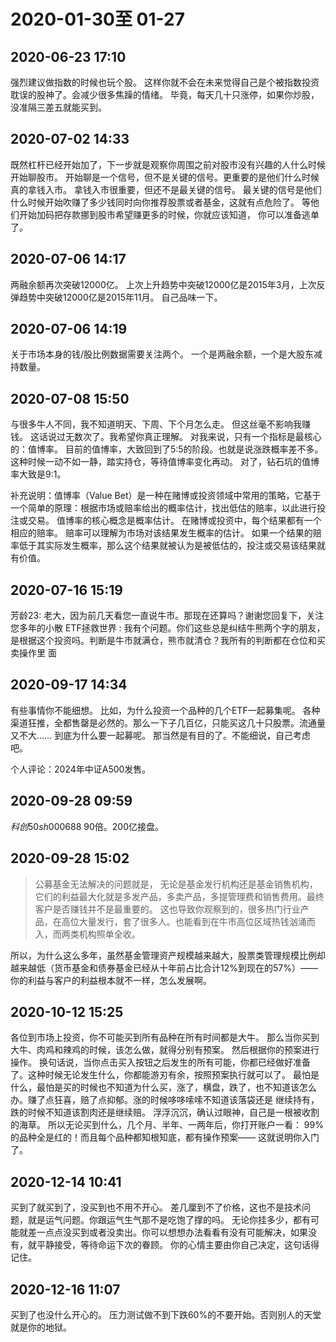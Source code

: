 # 2020-01-30至 01-27


##  2020-06-23 17:10

强烈建议做指数的时候也玩个股。
这样你就不会在未来觉得自己是个被指数投资耽误的股神了。会减少很多焦躁的情绪。
毕竟，每天几十只涨停，如果你炒股，没准隔三差五就能买到。 


##  2020-07-02 14:33

既然杠杆已经开始加了，下一步就是观察你周围之前对股市没有兴趣的人什么时候开始聊股市。
开始聊是一个信号，但不是关键的信号。更重要的是他们什么时候真的拿钱入市。
拿钱入市很重要，但还不是最关键的信号。
最关键的信号是他们什么时候开始吹赚了多少钱同时向你推荐股票或者基金，这就有点危险了。
等他们开始加码把存款挪到股市希望赚更多的时候，你就应该知道，
你可以准备逃单了。

##  2020-07-06 14:17

两融余额再次突破12000亿。
上次上升趋势中突破12000亿是2015年3月，上次反弹趋势中突破12000亿是2015年11月。
自己品味一下。 

##  2020-07-06 14:19 

关于市场本身的钱/股比例数据需要关注两个。
一个是两融余额，一个是大股东减持数量。 

##  2020-07-08 15:50

与很多牛人不同，我不知道明天、下周、下个月怎么走。
但这丝毫不影响我赚钱。
这话说过无数次了。我希望你真正理解。
对我来说，只有一个指标是最核心的：值博率。
目前的值博率，大致回到了5:5的阶段。也就是说涨跌概率差不多。这种时候一动不如一静，踏实持仓，等待值博率变化再动。
对了，钻石坑的值博率大致是9:1。

补充说明：值博率（Value Bet）是一种在赌博或投资领域中常用的策略，它基于一个简单的原理：根据市场或赔率给出的概率估计，找出低估的赔率，以此进行投注或交易。 值博率的核心概念是概率估计。 在赌博或投资中，每个结果都有一个相应的赔率。 赔率可以理解为市场对该结果发生概率的估计。 如果一个结果的赔率低于其实际发生概率，那么这个结果就被认为是被低估的，投注或交易该结果就有价值。

##  2020-07-16 15:19

芳龄23: 老大，因为前几天看您一直说牛市。那现在还算吗？谢谢您回复下，关注您多年的小散
ETF拯救世界  : 我有个问题。你们这些总是纠结牛熊两个字的朋友，是根据这个投资吗。判断是牛市就满仓，熊市就清仓？我所有的判断都在仓位和买卖操作里
面

##   2020-09-17 14:34

有些事情你不能细想。
比如，为什么投资一个品种的几个ETF一起募集呢。
各种渠道狂推，全都售罄是必然的。那么一下子几百亿，只能买这几十只股票。流通量又不大……
到底为什么要一起募呢。
那当然是有目的了。不能细说，自己考虑吧。

个人评论：2024年中证A500发售。

##   2020-09-28 09:59

$科创50 sh000688$
 90倍。200亿接盘。 

 ##  2020-09-28 15:02 

>公募基金无法解决的问题就是， 
无论是基金发行机构还是基金销售机构，它们的利益最大化就是多发产品，多卖产品，多提管理费和销售费用。最终客户是否赚钱并不是最重要的。
这也导致你观察到的，很多热门行业产品，在高位大量发行，套了很多人。也能看到在牛市高位区域热钱汹涌而入，而两类机构照单全收。

所以，为什么这么多年，虽然基金管理资产规模越来越大，股票类管理规模比例却越来越低（货币基金和债券基金已经从十年前占比合计12%到现在的57%）——
你的利益与客户的利益根本就不一样，怎么发展啊。

##   2020-10-12 15:25

各位到市场上投资，你不可能买到所有品种在所有时间都是大牛。
那么当你买到大牛、肉鸡和辣鸡的时候，该怎么做，就得分别有预案。
然后根据你的预案进行操作。
换句话说，当你点击买入按钮之后发生的所有可能，你都已经做好准备了。这种时候无论发生什么，你都能游刃有余，按照预案执行就可以了。
最怕是什么，最怕是买的时候也不知道为什么买，涨了，横盘，跌了，也不知道该怎么办。赚了点狂喜，赔了点抑郁。涨的时候哆哆嗦嗦不知道该落袋还是
继续持有，跌的时候不知道该割肉还是继续赔。
浮浮沉沉，确认过眼神，自己是一根被收割的海草。
所以无论买到什么，几个月、半年、一两年后，你打开账户一看：
99%的品种全是红的！而且每个品种都知根知底，都有操作预案——
这就说明你入门了。

##  2020-12-14 10:41

买到了就买到了，没买到也不用不开心。
差几厘到不了价格，这也不是技术问题，就是运气问题。你跟运气生气那不是吃饱了撑的吗。
无论你挂多少，都有可能就差一点点没买到或者没卖出。你可以想想办法看看有没有可能解决，如果没有，就平静接受，等待命运下次的眷顾。
你的心情主要由你自己决定，这句话得记住。

##   2020-12-16 11:07

买到了也没什么开心的。
压力测试做不到下跌60%的不要开始。否则别人的天堂就是你的地狱。